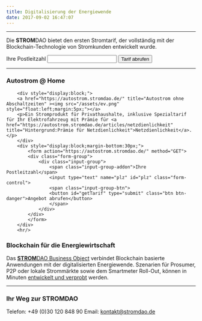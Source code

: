 ```yaml
---
title: Digitalisierung der Energiewende 
date: 2017-09-02 16:47:07
---
```

___
<html>		
		<p>Die <strong>STROM</strong>DAO bietet den ersten Stromtarif, der vollständig mit der Blockchain-Technologie von Stromkunden entwickelt wurde.</p>
		<form action="/tarif/" method="GET">
		<div class="form-group">		    
		    <div class="input-group">
				<span class="input-group-addon">Ihre Postleitzahl</span>
				<input type="text" name="plz" id="plz"class="form-control"/>
				<span class="input-group-btn">
				<button id="getTarif" type="submit" class="btn btn-danger">Tarif abrufen</button>
				</span>
		    </div>
		</div>	
		</form>
<hr/>
<h3>Autostrom @ Home</h3>

		<div style="display:block;">
		<a href="https://autostrom.stromdao.de/" title="Autostrom ohne Abschaltzeiten" ><img src="/assets/ev.png" style="float:left;margin:5px;"></a>
		<p>Ein Stromprodukt für Privathaushalte, inklusive Spezialtarif für Ihr Elektrofahrzeug mit Prämie für <a href="https://autostrom.stromdao.de/articles/netzdienlichkeit" title="Hintergrund:Prämie für Netzdienlichkeit">Netzdienlichkeit</a>.</p>						
		</div>
		<div style="display:block;margin-bottom:30px;">
			<form action="https://autostrom.stromdao.de/" method="GET">
			<div class="form-group">				
				<div class="input-group">
					<span class="input-group-addon">Ihre Postleitzahl</span>
					<input type="text" name="plz" id="plz" class="form-control">
					<span class="input-group-btn">
					<button id="getTarif" type="submit" class="btn btn-danger">Angebot abrufen</button>				 
					</span>
				</div>
			</div>	
			</form>
		</div>
		<hr/>
</html>

### Blockchain für die Energiewirtschaft
Das [**STROM**DAO Business Object](https://github.com/energychain/StromDAO-BusinessObject) verbindet Blockchain basierte Anwendungen mit der digitalisierten 
Energiewende. Szenarien für Prosumer, P2P oder lokale Strommärkte sowie dem Smartmeter Roll-Out, können in Minuten [entwickelt und verprobt](https://fury.network/) werden.

___

### Ihr Weg zur **STROM**DAO
Telefon: +49 (0)30 120 848 90
Email: kontakt@stromdao.de

